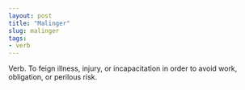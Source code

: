 ```yaml
---
layout: post
title: "Malinger"
slug: malinger
tags:
- verb
---
```


Verb. To feign illness, injury, or incapacitation in order to avoid work, obligation, or perilous risk.
